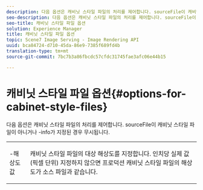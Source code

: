 ```yaml
---
description: 다음 옵션은 캐비닛 스타일 파일의 처리를 제어합니다. sourceFile이 캐비닛 스타일 파일이 아니거나 -info가 지정된 경우 무시됩니다.
seo-description: 다음 옵션은 캐비닛 스타일 파일의 처리를 제어합니다. sourceFile이 캐비닛 스타일 파일이 아니거나 -info가 지정된 경우 무시됩니다.
seo-title: 캐비닛 스타일 파일 옵션
solution: Experience Manager
title: 캐비닛 스타일 파일 옵션
topic: Scene7 Image Serving - Image Rendering API
uuid: bca84724-d710-45da-86e9-7385f689fd4b
translation-type: tm+mt
source-git-commit: 7bc7b3a86fbcdc57cfdc31745fae3afc06e44b15

---
```



# 캐비닛 스타일 파일 옵션{#options-for-cabinet-style-files}

다음 옵션은 캐비닛 스타일 파일의 처리를 제어합니다. sourceFile이 캐비닛 스타일 파일이 아니거나 -info가 지정된 경우 무시됩니다.

<table id="simpletable_332B78DDEB6540708844AB54AE321F9B"> 
 <tr class="strow"> 
  <td class="stentry"> <p><span class="codeph">-해상도 <span class="varname"> 값</span></span> </p> </td> 
  <td class="stentry"> <p>캐비닛 스타일 파일의 대상 해상도를 지정합니다. 인치당 실제 값(픽셀 단위) 지정하지 않으면 프로덕션 캐비닛 스타일 파일의 해상도가 소스 파일과 같습니다. </p></td> 
 </tr> 
</table>

